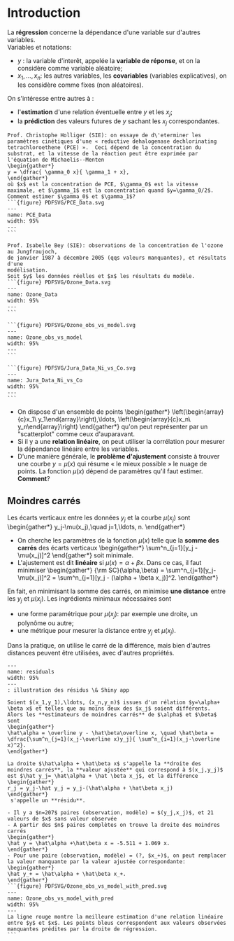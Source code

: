 # Introduction

La **régression** concerne la dépendance d'une variable sur d'autres variables.  
Variables et notations:
- $y$ : la variable d'interêt, appelée la **variable de réponse**, et on la considère comme variable 
aléatoire;
- $x_1,\ldots, x_n$: les autres variables, les **covariables** (variables explicatives), on les considère comme fixes (non aléatoires).

On s'intéresse entre autres à :
- l'**estimation** d'une relation éventuelle entre $y$ et les $x_j$;
- la **prédiction** des valeurs futures de $y$ sachant les $x_j$ correspondantes.

````{prf:example} Réaction chimique
Prof. Christophe Holliger (SIE): on essaye de d\'eterminer les paramètres cinétiques d'une « reductive dehalogenase dechlorinating tetrachloroethene (PCE) ».  Ceci dépend de la concentration du substrat, et la vitesse de la réaction peut être exprimée par l'équation de Michaelis--Menten
\begin{gather*}
y = \dfrac{ \gamma_0 x}{ \gamma_1 + x},
\end{gather*}
où $x$ est la concentration de PCE, $\gamma_0$ est la vitesse maximale, et $\gamma_1$ est la concentration quand $y=\gamma_0/2$. Comment estimer $\gamma_0$ et $\gamma_1$?
```{figure} PDFSVG/PCE_Data.svg
---
name: PCE_Data
width: 95%
---
```
````

````{prf:example} Ozone atmosphérique
Prof. Isabelle Bey (SIE): observations de la concentration de l'ozone au Jungfraujoch,
de janvier 1987 à décembre 2005 (qqs valeurs manquantes), et résultats d'une 
modélisation.
Soit $y$ les données réelles et $x$ les résultats du modèle.
```{figure} PDFSVG/Ozone_Data.svg
---
name: Ozone_Data
width: 95%
---
```

```{figure} PDFSVG/Ozone_obs_vs_model.svg
---
name: Ozone_obs_vs_model
width: 95%
---
```

```{figure} PDFSVG/Jura_Data_Ni_vs_Co.svg
---
name: Jura_Data_Ni_vs_Co
width: 95%
---
```
````

- On dispose d'un ensemble de points
\begin{gather*}
\left(\begin{array}{c}x_1\\ y_1\end{array}\right),\ldots, \left(\begin{array}{c}x_n\\ y_n\end{array}\right)
\end{gather*}
qu'on peut représenter par un "scatterplot" comme ceux d'auparavant.
- Si il y a une **relation linéaire**, on peut utiliser la corrélation pour mesurer la dépendance linéaire entre les variables.
- D'une manière générale, le **problème d'ajustement**
consiste à trouver une courbe $y=\mu(x)$ qui résume « le mieux
possible »  le nuage de points. La fonction $\mu(x)$ dépend de
paramètres qu'il faut estimer. **Comment**?

## Moindres carrés

Les écarts verticaux entre les données $y_j$ et la courbe $\mu(x_j)$ sont 
\begin{gather*}
y_j-\mu(x_j),\quad j=1,\ldots, n.
\end{gather*}
- On cherche les paramètres de la fonction $\mu(x)$ telle que la **somme des carrés** des écarts
verticaux 
\begin{gather*}
\sum^n_{j=1}[y_j - \mu(x_j)]^2
\end{gather*}
soit minimale.
- L'ajustement est dit **linéaire** si $\mu(x) = \alpha + \beta x$. Dans ce cas, il faut minimiser
\begin{gather*}
{\rm SC}(\alpha,\beta) = \sum^n_{j=1}[y_j-\mu(x_j)]^2 = \sum^n_{j=1}[y_j - (\alpha + \beta x_j)]^2.
\end{gather*}

En fait, en minimisant la somme des carrés, on minimise **une distance** entre les $y_j$ et $\mu(x_j)$. Les ingrédients minimaux nécessaires sont
- une forme paramétrique pour $\mu(x_j)$: par exemple une droite, un polynôme ou autre;
- une métrique pour mesurer la distance entre $y_j$ et $\mu(x_j).$

Dans la pratique, on utilise le carré de la différence, mais bien d'autres distances peuvent être utilisées, avec d'autres propriétés.

```{figure} PDFSVG/residuals.svg
---
name: residuals
width: 95%
---
: illustration des résidus \& Shiny app
```

```{prf:theorem} Estimateur des moindres carrés
Soient $(x_1,y_1),\ldots, (x_n,y_n)$ issues d'un rélation $y=\alpha+ \beta x$ et telles que au moins deux des $x_j$ soient différents.  Alors les **estimateurs de moindres carrés** de $\alpha$ et $\beta$ sont 
\begin{gather*}
\hat\alpha = \overline y - \hat\beta\overline x, \quad \hat\beta = \dfrac{\sum^n_{j=1}(x_j-\overline x)y_j}{ \sum^n_{i=1}(x_j-\overline x)^2}.
\end{gather*}
```

```{prf:definition} Droite des moindres carrés et résidus
La droite $\hat\alpha + \hat\beta x$ s'appelle la **droite des moindres carrés**, la **valeur ajustée** qui correspond à $(x_j,y_j)$ est $\hat y_j= \hat\alpha + \hat \beta x_j$, et la différence 
\begin{gather*}
r_j = y_j-\hat y_j = y_j-(\hat\alpha + \hat\beta x_j)
\end{gather*}
 s'appelle un **résidu**.
```

````{prf:example} Ozone atmosphérique
- Il y a $n=207$ paires (observation, modèle) = $(y_j,x_j)$, et 21 valeurs de $x$ sans valeur observée
- A partir des $n$ paires complètes on trouve la droite des moindres carrés
\begin{gather*}
\hat y = \hat\alpha +\hat\beta x = -5.511 + 1.069 x.
\end{gather*}
- Pour une paire (observation, modèle) = (?, $x_+)$, on peut remplacer la valeur manquante par la valeur ajustée correspondante: 
\begin{gather*}
\hat y_+ = \hat\alpha + \hat\beta x_+.
\end{gather*}
```{figure} PDFSVG/Ozone_obs_vs_model_with_pred.svg
---
name: Ozone_obs_vs_model_with_pred
width: 95%
---
La ligne rouge montre la meilleure estimation d'une relation linéaire entre $y$ et $x$. Les points bleus correspondent aux valeurs observées manquantes prédites par la droite de régression.
```
````
